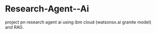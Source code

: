 # Research-Agent--Ai
project pn research agent ai using ibm cloud (watsonsx.ai granite model) and RAG.
